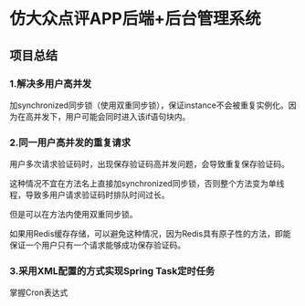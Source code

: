 # 仿大众点评APP后端+后台管理系统

## 项目总结

### 1.解决多用户高并发
加synchronized同步锁（使用双重同步锁），保证instance不会被重复实例化。因为在高并发下，用户可能会同时进入该if语句块内。

### 2.同一用户高并发的重复请求
用户多次请求验证码时，出现保存验证码高并发问题，会导致重复保存验证码。

这种情况不宜在方法名上直接加synchronized同步锁，否则整个方法变为单线程，导致多用户请求验证码时排队时间过长。

但是可以在方法内使用双重同步锁。

如果用Redis缓存存储，可以避免这种情况，因为Redis具有原子性的方法，即能保证一个用户只有一个请求能够成功保存验证码。

### 3.采用XML配置的方式实现Spring Task定时任务
掌握Cron表达式
